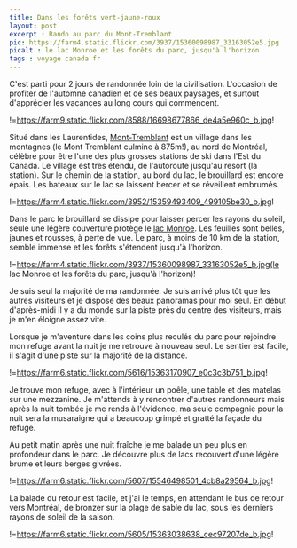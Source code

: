 ```yaml
---
title: Dans les forêts vert-jaune-roux
layout: post
excerpt : Rando au parc du Mont-Tremblant
pic: https://farm4.static.flickr.com/3937/15360098987_33163052e5.jpg
picalt : le lac Monroe et les forêts du parc, jusqu'à l'horizon
tags : voyage canada fr
---
```

C'est parti pour 2 jours de randonnée loin de la civilisation. L'occasion de profiter de l'automne canadien et de ses beaux paysages, et surtout d'apprécier les vacances au long cours qui commencent.

!=https://farm9.static.flickr.com/8588/16698677866_de4a5e960c_b.jpg!

Situé dans les Laurentides, [Mont-Tremblant][2] est un village dans les montagnes (le Mont Tremblant culmine à 875m!), au nord de Montréal, célèbre pour être l'une des plus grosses stations de ski dans l'Est du Canada. Le village est très étendu, de l'autoroute jusqu'au resort (la station). Sur le chemin de la station, au bord du lac, le brouillard est encore épais. Les bateaux sur le lac se laissent bercer et se réveillent embrumés.

!=https://farm4.static.flickr.com/3952/15359493409_499105be30_b.jpg!

Dans le parc le brouillard se dissipe pour laisser percer les rayons du soleil, seule une légère couverture protège le [lac Monroe][1]. Les feuilles sont belles, jaunes et rousses, à perte de vue. Le parc, à moins de 10 km de la station, semble immense et les forêts s'étendent jusqu'à l'horizon.

!=https://farm4.static.flickr.com/3937/15360098987_33163052e5_b.jpg(le lac Monroe et les forêts du parc, jusqu'à l'horizon)!

Je suis seul la majorité de ma randonnée. Je suis arrivé plus tôt que les autres visiteurs et je dispose des beaux panoramas pour moi seul. En début d'après-midi il y a du monde sur la piste près du centre des visiteurs, mais je m'en éloigne assez vite. 

Lorsque je m'aventure dans les coins plus reculés du parc pour rejoindre mon refuge avant la nuit je me retrouve à nouveau seul. Le sentier est facile, il s'agit d'une piste sur la majorité de la distance.

!=https://farm6.static.flickr.com/5616/15363170907_e0c3c3b751_b.jpg!

Je trouve mon refuge, avec à l'intérieur un poêle, une table et des matelas sur une mezzanine. Je m'attends à y rencontrer d'autres randonneurs mais après la nuit tombée je me rends à l'évidence, ma seule compagnie pour la nuit sera la musaraigne qui a beaucoup grimpé et gratté la façade du refuge.

Au petit matin après une nuit fraîche je me balade un peu plus en profondeur dans le parc. Je découvre plus de lacs recouvert d'une légère brume et leurs berges givrées.

!=https://farm6.static.flickr.com/5607/15546498501_4cb8a29564_b.jpg!

La balade du retour est facile, et j'ai le temps, en attendant le bus de retour vers Montréal, de bronzer sur la plage de sable du lac, sous les derniers rayons de soleil de la saison.

!=https://farm6.static.flickr.com/5605/15363038638_cec97207de_b.jpg!


[1]: https://www.flickr.com/search/?q=lac%20monroe
[2]: https://fr.wikipedia.org/wiki/Mont-Tremblant
